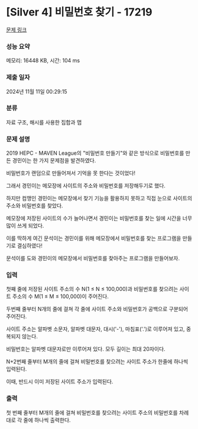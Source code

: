 # [Silver 4] 비밀번호 찾기 - 17219

[문제 링크](https://www.acmicpc.net/problem/17219)

### 성능 요약

메모리: 16448 KB, 시간: 104 ms

### 제출 일자

2024년 11월 11일 00:29:15

### 분류

자료 구조, 해시를 사용한 집합과 맵

### 문제 설명

2019 HEPC - MAVEN League의 "비밀번호 만들기"와 같은 방식으로 비밀번호를 만든 경민이는 한 가지 문제점을 발견하였다.

비밀번호가 랜덤으로 만들어져서 기억을 못 한다는 것이었다!

그래서 경민이는 메모장에 사이트의 주소와 비밀번호를 저장해두기로 했다.

하지만 컴맹인 경민이는 메모장에서 찾기 기능을 활용하지 못하고 직접 눈으로 사이트의 주소와 비밀번호를 찾았다.

메모장에 저장된 사이트의 수가 늘어나면서 경민이는 비밀번호를 찾는 일에 시간을 너무 많이 쓰게 되었다.

이를 딱하게 여긴 문석이는 경민이를 위해 메모장에서 비밀번호를 찾는 프로그램을 만들기로 결심하였다!

문석이를 도와 경민이의 메모장에서 비밀번호를 찾아주는 프로그램을 만들어보자.

### 입력 

첫째 줄에 저장된 사이트 주소의 수 N(1 ≤ N ≤ 100,000)과 비밀번호를 찾으려는 사이트 주소의 수 M(1 ≤ M ≤ 100,000)이 주어진다.

두번째 줄부터 N개의 줄에 걸쳐 각 줄에 사이트 주소와 비밀번호가 공백으로 구분되어 주어진다.

사이트 주소는 알파벳 소문자, 알파벳 대문자, 대시('-'), 마침표('.')로 이루어져 있고, 중복되지 않는다.

비밀번호는 알파벳 대문자로만 이루어져 있다. 모두 길이는 최대 20자이다.

N+2번째 줄부터 M개의 줄에 걸쳐 비밀번호를 찾으려는 사이트 주소가 한줄에 하나씩 입력된다.

이때, 반드시 이미 저장된 사이트 주소가 입력된다.

### 출력 

첫 번째 줄부터 M개의 줄에 걸쳐 비밀번호를 찾으려는 사이트 주소의 비밀번호를 차례대로 각 줄에 하나씩 출력한다.